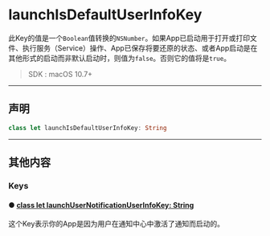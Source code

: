 # launchIsDefaultUserInfoKey

此Key的值是一个`Boolean`值转换的`NSNumber`。如果App已启动用于打开或打印文件、执行服务（Service）操作、App已保存将要还原的状态、或者App启动是在其他形式的启动而非默认启动时，则值为`false`。否则它的值将是`true`。

> SDK : macOS 10.7+

---
## 声明

```swift
class let launchIsDefaultUserInfoKey: String
```

---
## 其他内容

### Keys

#### ● [class let launchUserNotificationUserInfoKey: String](./launchUserNotificationUserInfoKey.md)

这个Key表示你的App是因为用户在通知中心中激活了通知而启动的。